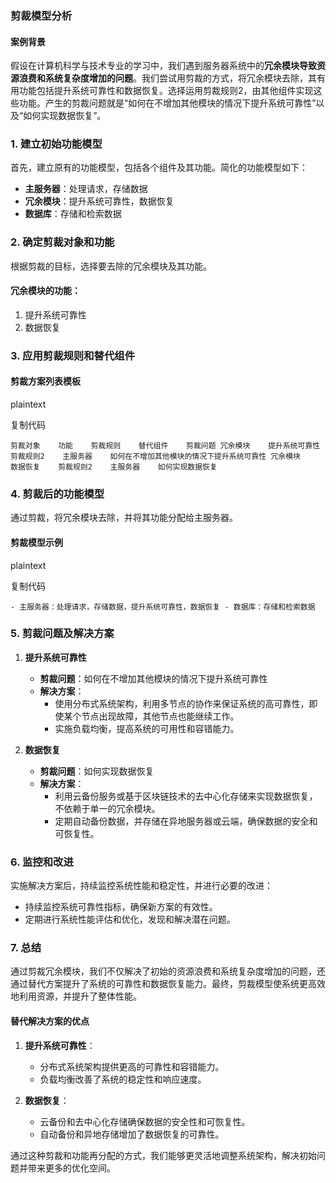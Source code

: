 ### 剪裁模型分析

#### 案例背景

假设在计算机科学与技术专业的学习中，我们遇到服务器系统中的**冗余模块导致资源浪费和系统复杂度增加的问题**。我们尝试用剪裁的方式，将冗余模块去除，其有用功能包括提升系统可靠性和数据恢复。选择运用剪裁规则2，由其他组件实现这些功能。产生的剪裁问题就是“如何在不增加其他模块的情况下提升系统可靠性”以及“如何实现数据恢复”。

### 1. 建立初始功能模型

首先，建立原有的功能模型，包括各个组件及其功能。简化的功能模型如下：

- **主服务器**：处理请求，存储数据
- **冗余模块**：提升系统可靠性，数据恢复
- **数据库**：存储和检索数据

### 2. 确定剪裁对象和功能

根据剪裁的目标，选择要去除的冗余模块及其功能。

#### 冗余模块的功能：

1. 提升系统可靠性
2. 数据恢复

### 3. 应用剪裁规则和替代组件

#### 剪裁方案列表模板

plaintext

复制代码

`剪裁对象    功能    剪裁规则    替代组件    剪裁问题 冗余模块    提升系统可靠性    剪裁规则2    主服务器    如何在不增加其他模块的情况下提升系统可靠性 冗余模块    数据恢复    剪裁规则2    主服务器    如何实现数据恢复`

### 4. 剪裁后的功能模型

通过剪裁，将冗余模块去除，并将其功能分配给主服务器。

#### 剪裁模型示例

plaintext

复制代码

`- 主服务器：处理请求，存储数据，提升系统可靠性，数据恢复 - 数据库：存储和检索数据`

### 5. 剪裁问题及解决方案

1. **提升系统可靠性**
   
   - **剪裁问题**：如何在不增加其他模块的情况下提升系统可靠性
   - **解决方案**：
     - 使用分布式系统架构，利用多节点的协作来保证系统的高可靠性，即使某个节点出现故障，其他节点也能继续工作。
     - 实施负载均衡，提高系统的可用性和容错能力。

2. **数据恢复**
   
   - **剪裁问题**：如何实现数据恢复
   - **解决方案**：
     - 利用云备份服务或基于区块链技术的去中心化存储来实现数据恢复，不依赖于单一的冗余模块。
     - 定期自动备份数据，并存储在异地服务器或云端，确保数据的安全和可恢复性。

### 6. 监控和改进

实施解决方案后，持续监控系统性能和稳定性，并进行必要的改进：

- 持续监控系统可靠性指标，确保新方案的有效性。
- 定期进行系统性能评估和优化，发现和解决潜在问题。

### 7. 总结

通过剪裁冗余模块，我们不仅解决了初始的资源浪费和系统复杂度增加的问题，还通过替代方案提升了系统的可靠性和数据恢复能力。最终，剪裁模型使系统更高效地利用资源，并提升了整体性能。

#### 替代解决方案的优点

1. **提升系统可靠性**：
   
   - 分布式系统架构提供更高的可靠性和容错能力。
   - 负载均衡改善了系统的稳定性和响应速度。

2. **数据恢复**：
   
   - 云备份和去中心化存储确保数据的安全性和可恢复性。
   - 自动备份和异地存储增加了数据恢复的可靠性。

通过这种剪裁和功能再分配的方式，我们能够更灵活地调整系统架构，解决初始问题并带来更多的优化空间。
